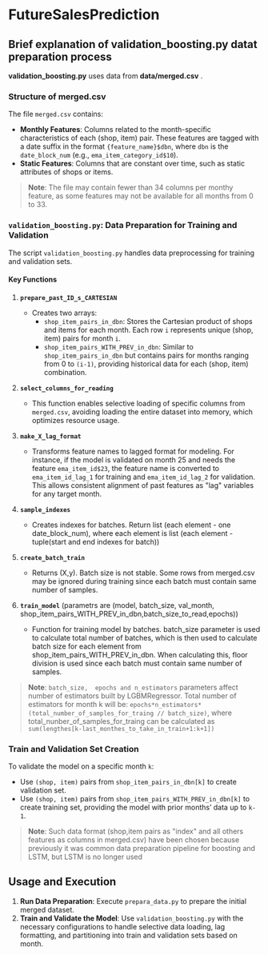 # FutureSalesPrediction

## Brief explanation of validation_boosting.py datat preparation process

**validation_boosting.py** uses data from **data/merged.csv** . 
### Structure of merged.csv
The file `merged.csv` contains:
- **Monthly Features**: Columns related to the month-specific characteristics of each (shop, item) pair. These features are tagged with a date suffix in the format `{feature_name}$dbn`, where `dbn` is the `date_block_num` (e.g., `ema_item_category_id$10`).
- **Static Features**: Columns that are constant over time, such as static attributes of shops or items.


> **Note**: The file may contain fewer than 34 columns per monthy feature, as some features may not be available for all months from 0 to 33.

### `validation_boosting.py`: Data Preparation for Training and Validation
The script `validation_boosting.py` handles data preprocessing for training and validation sets.

#### Key Functions

1. **`prepare_past_ID_s_CARTESIAN`**
   - Creates two arrays: 
     - `shop_item_pairs_in_dbn`: Stores the Cartesian product of shops and items for each month. Each row `i` represents unique (shop, item) pairs for month `i`.
     - `shop_item_pairs_WITH_PREV_in_dbn`: Similar to `shop_item_pairs_in_dbn` but contains pairs for months ranging from 0 to `(i-1)`, providing historical data for each (shop, item) combination.

2. **`select_columns_for_reading`**
   - This function enables selective loading of specific columns from `merged.csv`, avoiding loading the entire dataset into memory, which optimizes resource usage.

3. **`make_X_lag_format`**
   - Transforms feature names to lagged format for modeling. For instance, if the model is validated on month 25 and needs the feature `ema_item_id$23`, the feature name is converted to `ema_item_id_lag_1` for training and `ema_item_id_lag_2` for validation. This allows consistent alignment of past features as "lag" variables for any target month.
4. **`sample_indexes`**
   - Creates indexes for batches. Return list (each element - one date_block_num), where each element is list (each element - tuple(start and end indexes for batch)) 

5. **`create_batch_train`**
   - Returns (X,y). Batch size is not stable. Some rows from merged.csv may be ignored during training since each batch must contain same number of samples.

6. **`train_model`** (parametrs are (model, batch_size, val_month, shop_item_pairs_WITH_PREV_in_dbn,batch_size_to_read,epochs))
   - Function for  training model by batches. batch_size parameter is used to calculate total number of batches, which is then used to calculate batch size for each element from shop_item_pairs_WITH_PREV_in_dbn. When calculating this, floor division is used since each batch must contain same number of samples.

> **Note**: `batch_size,  epochs and n_estimators` parameters affect number of estimators built by LGBMRegressor. Total number of estimators for month k will be: `epochs*n_estimators*(total_number_of_samples_for_traing // batch_size)`, where total_nunber_of_samples_for_traing can be calculated as `sum(lengthes[k-last_monthes_to_take_in_train+1:k+1])`

### Train and Validation Set Creation
To validate the model on a specific month `k`:
- Use `(shop, item)` pairs from `shop_item_pairs_in_dbn[k]` to create validation set.
- Use `(shop, item)` pairs from `shop_item_pairs_WITH_PREV_in_dbn[k]` to create training set, providing the model with prior months’ data up to `k-1`.

> **Note**: Such data format (shop,item pairs as "index" and all others features as columns in merged.csv) have been chosen because previously it was common data preparation pipeline for boosting and LSTM, but LSTM is no longer used


## Usage and Execution
1. **Run Data Preparation**: Execute `prepara_data.py` to prepare the initial merged dataset.
2. **Train and Validate the Model**: Use `validation_boosting.py` with the necessary configurations to handle selective data loading, lag formatting, and partitioning into train and validation sets based on month.
